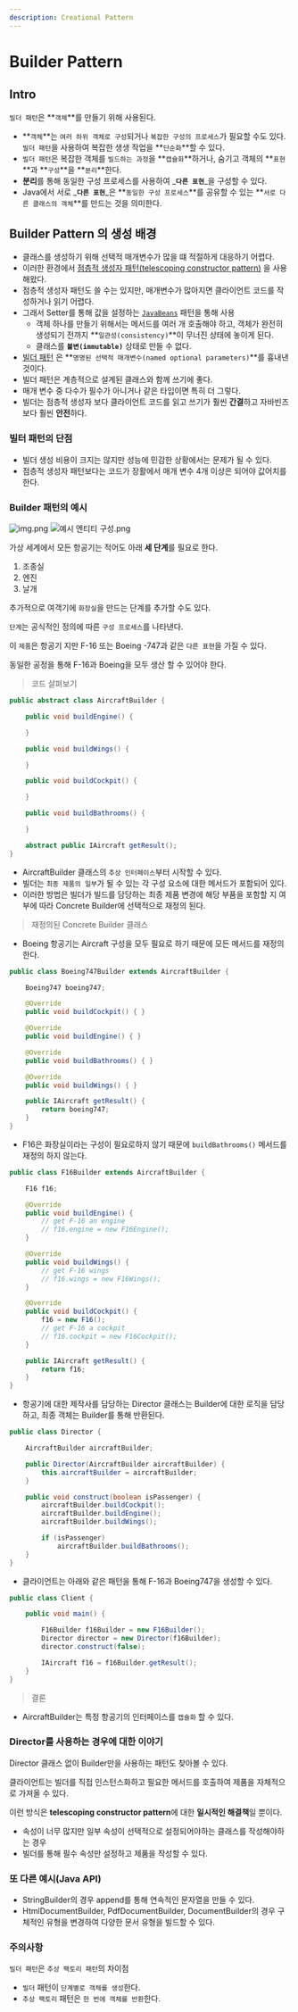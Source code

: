 ```yaml
---
description: Creational Pattern
---
```


# Builder Pattern

## Intro

`빌더 패턴`은 **`객체`**를 만들기 위해 사용된다. 

* **`객체`**는 `여러 하위 객체로 구성`되거나 `복잡한 구성의 프로세스`가 필요할 수도 있다.  `빌더 패턴`을 사용하여 복잡한 생생 작업을 **`단순화`**할 수 있다.
* `빌더 패턴`은 복잡한 객체를 `빌드하는 과정`을 **`캡슐화`**하거나, 숨기고 객체의 **`표현`**과 **`구성`**을 **`분리`**한다.
* **분리**를 통해 동일한 구성 프로세스를 사용하여 _**`다른 표현`**_을 구성할 수 있다.
* Java에서 서로 _**`다른 표현`**_은 **`동일한 구성 프로세스`**를 공유할 수 있는 **`서로 다른 클래스의 객체`**를 만드는 것을 의미한다.

## Builder Pattern 의 생성 배경

* 클래스를 생성하기 위해 선택적 매개변수가 많을 떄 적절하게 대응하기 어렵다.
* 이러한 환경에서 [점층적 생성자 패턴\(telescoping constructor pattern\)](https://github.com/SeokRae/java-in-action/blob/master/java-in-design/src/main/java/com/example/builder/TelescopingNutritionFacts.java) 을 사용해왔다.
* 점층적 생성자 패턴도 쓸 수는 있지만, 매개변수가 많아지면 클라이언트 코드를 작성하거나 읽기 어렵다.
* 그래서 Setter를 통해 값을 설정하는 [`JavaBeans`](https://github.com/SeokRae/java-in-action/blob/master/java-in-design/src/main/java/com/example/builder/JavaBeansNutritionFacts.java) 패턴을 통해 사용
  * 객체 하나를 만들기 위해서는 메서드를 여러 개 호출해야 하고, 객체가 완전히 생성되기 전까지 **`일관성(consistency)`**이 무너진 상태에 놓이게 된다.
  * 클래스를 **`불변(immutable)`** 상태로 만들 수 없다.
* [빌더 패턴](https://github.com/SeokRae/java-in-action/blob/master/java-in-design/src/main/java/com/example/builder/BuilderNutritionFacts.java) 은 **`명명된 선택적 매개변수(named optional parameters)`**를 흉내낸 것이다.
* 빌더 패턴은 계층적으로 설계된 클래스와 함께 쓰기에 좋다.
* 매개 변수 중 다수가 필수가 아니거나 같은 타입이면 특히 더 그렇다.
* 빌더는 점층적 생성자 보다 클라이언트 코드를 읽고 쓰기가 훨씬 **간결**하고 자바빈즈보다 훨씬 **안전**하다.

### 빌터 패턴의 단점

* 빌더 생성 비용이 크지는 않지만 성능에 민감한 상황에서는 문제가 될 수 있다.
* 점층적 생성자 패턴보다는 코드가 장활에서 매개 변수 4개 이상은 되어야 값어치를 한다.

### Builder 패턴의 예시
![img.png](../.gitbook/assets/diagram_builder.png)
![&#xC608;&#xC2DC; &#xC5D4;&#xD2F0;&#xD2F0; &#xAD6C;&#xC131;.png](../.gitbook/assets/diagram_builder.png)

가상 세계에서 모든 항공기는 적어도 아래 **세 단계**를 필요로 한다.

1. 조종실
2. 엔진
3. 날개

추가적으로 여객기에 `화장실`을 만드는 단계를 추가할 수도 있다.

`단계`는 공식적인 정의에 따른 `구성 프로세스`를 나타낸다.

이 `제품`은 항공기 지만 F-16 또는 Boeing -747과 같은 `다른 표현`을 가질 수 있다.

동일한 공정을 통해 F-16과 Boeing을 모두 생산 할 수 있어야 한다.

> 코드 살펴보기

```java
public abstract class AircraftBuilder {

    public void buildEngine() {

    }

    public void buildWings() {

    }

    public void buildCockpit() {

    }

    public void buildBathrooms() {

    }

    abstract public IAircraft getResult();
}
```

* AircraftBuilder 클래스의 `추상 인터페이스`부터 시작할 수 있다.
* 빌더는 `최종 제품의 일부`가 될 수 있는 각 구성 요소에 대한 메서드가 포함되어 있다.
* 이러한 방법은 빌더가 빌드를 담당하는 최종 제품 변경에 해당 부품을 포함할 지 여부에 따라 Concrete Builder에 선택적으로 재정의 된다.

> 재정의된 Concrete Builder 클래스

* Boeing 항공기는 Aircraft 구성을 모두 필요로 하기 때문에 모든 메서드를 재정의 한다.

```java
public class Boeing747Builder extends AircraftBuilder {

    Boeing747 boeing747;

    @Override
    public void buildCockpit() { }

    @Override
    public void buildEngine() { }

    @Override
    public void buildBathrooms() { }

    @Override
    public void buildWings() { }

    public IAircraft getResult() {
        return boeing747;
    }
}
```

* F16은 화장실이라는 구성이 필요로하지 않기 때문에 `buildBathrooms()` 메서드를 재정의 하지 않는다.

```java
public class F16Builder extends AircraftBuilder {

    F16 f16;

    @Override
    public void buildEngine() {
        // get F-16 an engine
        // f16.engine = new F16Engine();
    }

    @Override
    public void buildWings() {
        // get F-16 wings
        // f16.wings = new F16Wings();
    }

    @Override
    public void buildCockpit() {
        f16 = new F16();
        // get F-16 a cockpit
        // f16.cockpit = new F16Cockpit();
    }

    public IAircraft getResult() {
        return f16;
    }
}
```

* 항공기에 대한 제작사를 담당하는 Director 클래스는 Builder에 대한 로직을 담당하고, 최종 객체는 Builder를 통해 반환된다.

```java
public class Director {

    AircraftBuilder aircraftBuilder;

    public Director(AircraftBuilder aircraftBuilder) {
        this.aircraftBuilder = aircraftBuilder;
    }

    public void construct(boolean isPassenger) {
        aircraftBuilder.buildCockpit();
        aircraftBuilder.buildEngine();
        aircraftBuilder.buildWings();

        if (isPassenger)
            aircraftBuilder.buildBathrooms();
    }
}
```

* 클라이언트는 아래와 같은 패턴을 통해 F-16과 Boeing747을 생성할 수 있다.

```java
public class Client {

    public void main() {

        F16Builder f16Builder = new F16Builder();
        Director director = new Director(f16Builder);
        director.construct(false);

        IAircraft f16 = f16Builder.getResult();
    }
}
```

> 결론

* AircraftBuilder는 특정 항공기의 인터페이스를 `캡슐화` 할 수 있다.

### Director를 사용하는 경우에 대한 이야기

Director 클래스 없이 Builder만을 사용하는 패턴도 찾아볼 수 있다.

클라이언트는 빌더를 직접 인스턴스화하고 필요한 메서드를 호출하여 제품을 자체적으로 가져올 수 있다.

이런 방식은 **telescoping constructor pattern**에 대한 **일시적인 해결책**일 뿐이다.

* 속성이 너무 많지만 일부 속성이 선택적으로 설정되어야하는 클래스를 작성해야하는 경우
* 빌더를 통해 필수 속성만 설정하고 제품을 작성할 수 있다.

### 또 다른 예시\(Java API\)

* StringBuilder의 경우 append를 통해 연속적인 문자열을 만들 수 있다.
* HtmlDocumentBuilder, PdfDocumentBuilder, DocumentBuilder의 경우 구체적인 유형을 변경하여 다양한 문서 유형을 빌드할 수 있다.

### 주의사항

`빌더 패턴`은 `추상 팩토리 패턴`의 차이점

* `빌더` 패턴이 `단계별로 객체를 생성`한다.
* `추상 팩토리` 패턴은 `한 번에 객체를 반환`한다.
